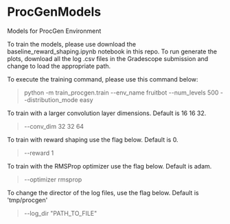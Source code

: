 # ProcGenModels
Models for ProcGen Environment

To train the models, please use download the baseline_reward_shaping.ipynb notebook in this repo.
To run generate the plots, download all the log .csv files in the Gradescope submission and change to load the appropriate path. 


To execute the training command, please use this command below:
> python -m train_procgen.train --env_name fruitbot --num_levels 500 --distribution_mode easy 

To train with a larger convolution layer dimensions. Default is 16 16 32.
 > --conv_dim 32 32 64
 
To train with reward shaping use the flag below. Default is 0.
> --reward 1

To train with the RMSProp optimizer use the flag below. Default is adam. 
> --optimizer rmsprop

To change the director of the log files, use the flag below. Default is 'tmp/procgen'
> --log_dir "PATH_TO_FILE"

